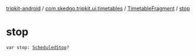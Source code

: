 [tripkit-android](../../index.md) / [com.skedgo.tripkit.ui.timetables](../index.md) / [TimetableFragment](index.md) / [stop](./stop.md)

# stop

`var stop: `[`ScheduledStop`](../../com.skedgo.android.common.model/-scheduled-stop/index.md)`?`